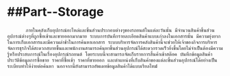 ##Part--Storage
=============

          ภายในคลังเก็บอุปกรณ์อะไหล่และชิ้นส่วนประกอบต่างๆของรถยนต์ในแต่ละวันนั้น มีจำนวนสินค้าชิ้นส่วนอุปกรณ์ต่างๆที่ถูกซื้อเข้าและขายออกมากมาย ระบบการบันทึกรายละเอียดสินค้าแบบเก่าลงในเอกสารนั้น มีความยุ่งยากในการเก็บเอกสารและมีความล่าช้าในการค้นหาเอกสาร ระบบบริหารจัดการคลังสินค้านี้จะช่วยให้เจ้าของกิจการบริหารจัดการธุรกิจได้สะดวกสบายขึ้นและพนักงานสามารถค้นหาชิ้นส่วนอุปกรณ์ได้สะดวกรวดเร็วยิ่งขึ้นโดยไม่จำเป็นต้องมีความรู้หรือประสบการณ์ในเรื่องอุปกรณ์รถยนต์ โดยระบบนี้จะสามารถจัดเก็บรายการสิ้นค้าเข้าสต๊อค บันทึกข้อมูลสินค้า ประวัติข้อมูลการซื้อขาย ราคาที่ซื้อเข้า ราคาที่ขายออก และตำแหน่งที่เก็บสินค้าของแต่ละชิ้นส่วนอุปกรณ์ได้อย่างเป็นระเบียบทำให้ง่ายต่อค้นหา นอกจากนี้ยังสามารถอัพเดทข้อมูลสินค้าได้แบบเรียลไทม์์
